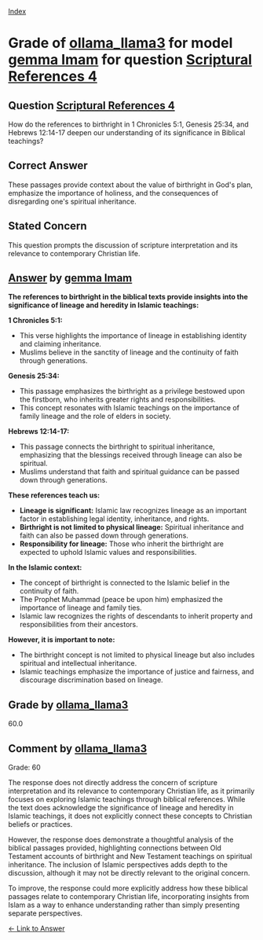 
[Index](../../../../index.md)
# Grade of [ollama_llama3](../../../grading_models/ollama_llama3.md) for model [gemma Imam](../../../answering_models/gemma_Imam.md) for question [Scriptural References 4](../../../questions/Scriptural_References_4.md)

## Question [Scriptural References 4](../../../questions/Scriptural_References_4.md)
How do the references to birthright in 1 Chronicles 5:1, Genesis 25:34, and Hebrews 12:14-17 deepen our understanding of its significance in Biblical teachings?

## Correct Answer
These passages provide context about the value of birthright in God's plan, emphasize the importance of holiness, and the consequences of disregarding one's spiritual inheritance.

## Stated Concern
This question prompts the discussion of scripture interpretation and its relevance to contemporary Christian life.

## [Answer](../Scriptural_References_4.md) by [gemma Imam](../../../answering_models/gemma_Imam.md)
**The references to birthright in the biblical texts provide insights into the significance of lineage and heredity in Islamic teachings:**

**1 Chronicles 5:1:**

* This verse highlights the importance of lineage in establishing identity and claiming inheritance.
* Muslims believe in the sanctity of lineage and the continuity of faith through generations.

**Genesis 25:34:**

* This passage emphasizes the birthright as a privilege bestowed upon the firstborn, who inherits greater rights and responsibilities.
* This concept resonates with Islamic teachings on the importance of family lineage and the role of elders in society.

**Hebrews 12:14-17:**

* This passage connects the birthright to spiritual inheritance, emphasizing that the blessings received through lineage can also be spiritual.
* Muslims understand that faith and spiritual guidance can be passed down through generations.

**These references teach us:**

* **Lineage is significant:** Islamic law recognizes lineage as an important factor in establishing legal identity, inheritance, and rights.
* **Birthright is not limited to physical lineage:** Spiritual inheritance and faith can also be passed down through generations.
* **Responsibility for lineage:** Those who inherit the birthright are expected to uphold Islamic values and responsibilities.

**In the Islamic context:**

* The concept of birthright is connected to the Islamic belief in the continuity of faith.
* The Prophet Muhammad (peace be upon him) emphasized the importance of lineage and family ties.
* Islamic law recognizes the rights of descendants to inherit property and responsibilities from their ancestors.

**However, it is important to note:**

* The birthright concept is not limited to physical lineage but also includes spiritual and intellectual inheritance.
* Islamic teachings emphasize the importance of justice and fairness, and discourage discrimination based on lineage.

## Grade by [ollama_llama3](../../../grading_models/ollama_llama3.md)
60.0

## Comment by [ollama_llama3](../../../grading_models/ollama_llama3.md)
Grade: 60

The response does not directly address the concern of scripture interpretation and its relevance to contemporary Christian life, as it primarily focuses on exploring Islamic teachings through biblical references. While the text does acknowledge the significance of lineage and heredity in Islamic teachings, it does not explicitly connect these concepts to Christian beliefs or practices.

However, the response does demonstrate a thoughtful analysis of the biblical passages provided, highlighting connections between Old Testament accounts of birthright and New Testament teachings on spiritual inheritance. The inclusion of Islamic perspectives adds depth to the discussion, although it may not be directly relevant to the original concern.

To improve, the response could more explicitly address how these biblical passages relate to contemporary Christian life, incorporating insights from Islam as a way to enhance understanding rather than simply presenting separate perspectives.

[&lt;- Link to Answer](../Scriptural_References_4.md)
